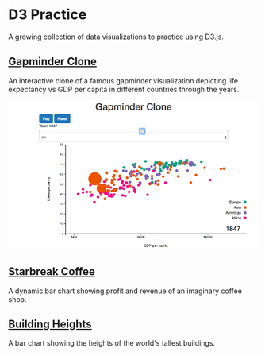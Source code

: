 # D3 Practice

A growing collection of data visualizations to practice using D3.js. 

## [Gapminder Clone](https://github.com/njgupta23/d3-practice/blob/master/gapminder/)
An interactive clone of a famous gapminder visualization depicting life expectancy vs GDP per capita in different countries through the years.

![Gapminder vis](https://github.com/njgupta23/d3-practice/blob/master/gapminder-img.png)

## [Starbreak Coffee](https://github.com/njgupta23/d3-practice/blob/master/starbreak-coffee/)
A dynamic bar chart showing profit and revenue of an imaginary coffee shop.

## [Building Heights](https://github.com/njgupta23/d3-practice/blob/master/building-heights/)
A bar chart showing the heights of the world's tallest buildings.
